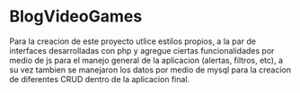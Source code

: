 # BlogVideoGames
Para la creacion de este proyecto utlice estilos propios, a la par de interfaces desarrolladas con php y agregue ciertas
funcionalidades por medio de js para el manejo general de la aplicacion (alertas, filtros, etc), a su vez tambien se manejaron
los datos por medio de mysql para la creacion de diferentes CRUD dentro de la aplicacion final.
